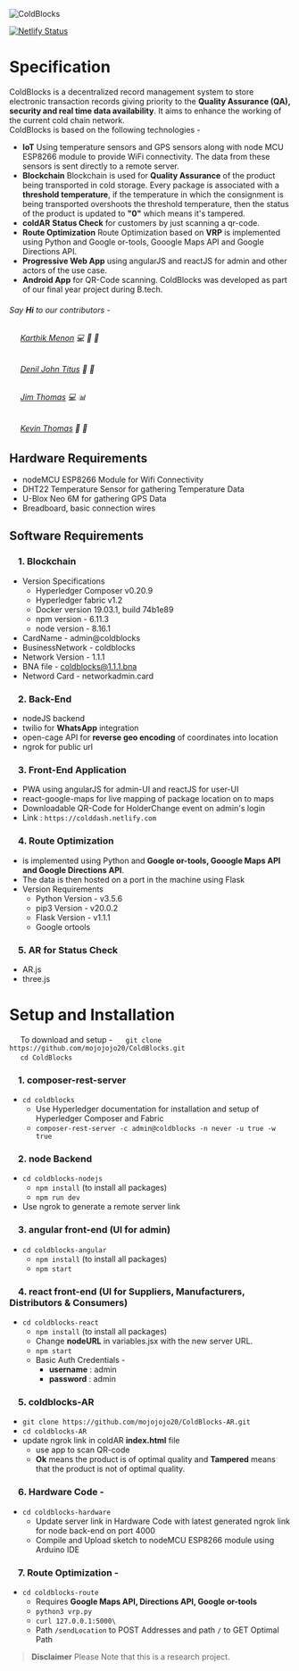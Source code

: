 ![ColdBlocks](https://user-images.githubusercontent.com/41678651/71070470-d75e8000-21a0-11ea-9a20-0853cdaa476b.jpg)

[![Netlify Status](https://api.netlify.com/api/v1/badges/4fec8e8a-53cb-401c-98e2-f96498406be5/deploy-status)](https://app.netlify.com/sites/colddash/deploys)

# Specification
ColdBlocks is a decentralized record management system to store electronic transaction records giving priority to the __Quality Assurance (QA), security and real time data availability__. It aims to enhance the working of the current cold chain network.   
ColdBlocks is based on the following technologies - 
* __IoT__
    Using temperature sensors and GPS sensors along with node MCU ESP8266 module to provide WiFi connectivity. The data from these sensors is sent directly to a remote server. 
* __Blockchain__
    Blockchain is used for __Quality Assurance__ of the product being transported in cold storage. Every package is associated with a __threshold temperature__, if the temperature in which the consignment is being transported overshoots the threshold temperature, then the status of the product is updated to __"0"__ which means it's tampered.
* __coldAR__
    __Status Check__ for customers by just scanning a qr-code.
* __Route Optimization__
    Route Optimization based on __VRP__ is implemented using Python and Google or-tools, Gooogle Maps API and Google Directions API.
* __Progressive Web App__ using angularJS and reactJS for admin and other actors of the use case.
* __Android App__ for QR-Code scanning.
ColdBlocks was developed as part of our final year project during B.tech. 
###### Say __Hi__ to our contributors - 
###### &nbsp;&nbsp;&nbsp;&nbsp; [Karthik Menon](https://github.com/mojojojo20) :computer: :bug: :rocket:
###### &nbsp;&nbsp;&nbsp;&nbsp; [Denil John Titus](https://github.com/deniltitus) :book: :open_file_folder:
###### &nbsp;&nbsp;&nbsp;&nbsp; [Jim Thomas](https://github.com/jimthomas1997) :computer: :bar_chart:
###### &nbsp;&nbsp;&nbsp;&nbsp; [Kevin Thomas](https://github.com/iamkt23) :electric_plug: :book:

## Hardware Requirements
* nodeMCU ESP8266 Module for Wifi Connectivity
* DHT22 Temperature Sensor for gathering Temperature Data
* U-Blox Neo 6M for gathering GPS Data
* Breadboard, basic connection wires 
## Software Requirements
### &nbsp;&nbsp;&nbsp;&nbsp;1. Blockchain 
* Version Specifications
    * Hyperledger Composer v0.20.9
    * Hyperledger fabric v1.2
    * Docker version 19.03.1, build 74b1e89
    * npm version - 6.11.3
    * node version - 8.16.1
* CardName - admin@coldblocks
* BusinessNetwork - coldblocks
* Network Version - 1.1.1
* BNA file - coldblocks@1.1.1.bna
* Netword Card - networkadmin.card
### &nbsp;&nbsp;&nbsp;&nbsp;2. Back-End 
* nodeJS backend 
* twilio for __WhatsApp__ integration
* open-cage API for __reverse geo encoding__ of coordinates into location
* ngrok for public url 
### &nbsp;&nbsp;&nbsp;&nbsp;3. Front-End Application 
* PWA using angularJS for admin-UI and reactJS for user-UI
* react-google-maps for live mapping of package location on to maps
* Downloadable QR-Code for HolderChange event on admin's login
* Link : ```https://colddash.netlify.com```
### &nbsp;&nbsp;&nbsp;&nbsp;4. Route Optimization 
* is implemented using Python and __Google or-tools, Gooogle Maps API and Google Directions API__.
* The data is then hosted on a port in the machine using Flask
* Version Requirements
    * Python Version - v3.5.6
    * pip3 Version - v20.0.2 
    * Flask Version - v1.1.1
    * Google ortools
### &nbsp;&nbsp;&nbsp;&nbsp;5. AR for Status Check
* AR.js
* three.js

# Setup and Installation
&nbsp;&nbsp;&nbsp;&nbsp;&nbsp;To download and setup - 
&nbsp;&nbsp;&nbsp;&nbsp; `git clone https://github.com/mojojojo20/ColdBlocks.git` <br/>
&nbsp;&nbsp;&nbsp;&nbsp; `cd ColdBlocks`

### &nbsp;&nbsp;&nbsp;&nbsp;1. composer-rest-server
* `cd coldblocks`
    * Use Hyperledger documentation for installation and setup of Hyperledger Composer and Fabric
    * `composer-rest-server -c admin@coldblocks -n never -u true -w true`

### &nbsp;&nbsp;&nbsp;&nbsp;2. node Backend
* `cd coldblocks-nodejs`
    * `npm install` (to install all packages)  
    * `npm run dev`
* Use ngrok to generate a remote server link

### &nbsp;&nbsp;&nbsp;&nbsp;3. angular front-end (UI for admin)
* `cd coldblocks-angular`
    * `npm install` (to install all packages)    
    * `npm start`

### &nbsp;&nbsp;&nbsp;&nbsp;4. react front-end (UI for Suppliers, Manufacturers, Distributors & Consumers)
* `cd coldblocks-react`
    * `npm install` (to install all packages)  
    * Change __nodeURL__ in variables.jsx with the new server URL.
    * `npm start`
    * Basic Auth Credentials - 
        * __username__ : admin
        * __password__ : admin

### &nbsp;&nbsp;&nbsp;&nbsp;5. coldblocks-AR
* `git clone https://github.com/mojojojo20/ColdBlocks-AR.git`
* `cd coldblocks-AR`
* update ngrok link in coldAR __index.html__ file
    * use app to scan QR-code
    * __Ok__ means the product is of optimal quality and __Tampered__ means that the product is not of optimal quality.

### &nbsp;&nbsp;&nbsp;&nbsp;6. Hardware Code - 
* `cd coldblocks-hardware`
    * Update server link in Hardware Code with latest generated ngrok link for node back-end on port 4000
    * Compile and Upload sketch to nodeMCU ESP8266 module using Arduino IDE

### &nbsp;&nbsp;&nbsp;&nbsp;7. Route Optimization - 
* `cd coldblocks-route`
    * Requires __Google Maps API, Directions API, Google or-tools__  
    * `python3 vrp.py`
    * `curl 127.0.0.1:5000\`
    * Path `/sendLocation` to POST Addresses and path `/` to GET Optimal Path

> __Disclaimer__ Please Note that this is a research project. 